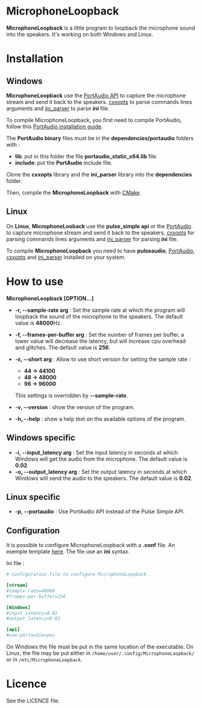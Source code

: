 # MicrophoneLoopback

**MicrophoneLoopback** is a little program to loopback the microphone sound into the speakers. It's working on both Windows and Linux.

# Installation

## Windows

**MicrophoneLoopback** use the [PortAudio API](http://www.portaudio.com/) to capture the microphone stream and send it back to the speakers. [cxxopts](https://github.com/jarro2783/cxxopts) to parse commands lines arguments and [ini_parser](https://github.com/BlueDragon28/ini_parser) to parse **ini** file.

To compile MicrophoneLoopback, you first need to compile PortAudio, follow this [PortAudio installation guide](http://files.portaudio.com/docs/v19-doxydocs/tutorial_start.html).

The **PortAudio binary** files must be in the **dependencies/portaudio** folders with :
- **lib**: put in this folder the file **portaudio_static_x64.lib** file.
- **include**: put the **PortAudio** include file.

Clone the **cxxopts** library and the **ini_parser** library into the **dependencies** folder.

Then, compile the **MicrophoneLoopback** with [CMake](https://cmake.org/).

## Linux

On **Linux**, **MicrophoneLooback** use the **pulse_simple api** or the [PortAudio](https://github.com/PortAudio/portaudio) to capture microphone stream and send it back to the speakers, [cxxopts](https://github.com/jarro2783/cxxopts) for parsing commands lines arguments and [ini_parser](https://github.com/BlueDragon28/ini_parser) for parsing **ini** file.

To compile **MicrophoneLoopback** you need to have **pulseaudio**, [PortAudio](https://github.com/PortAudio/portaudio), [cxxopts](https://github.com/jarro2783/cxxopts) and [ini_parser](https://github.com/BlueDragon28/ini_parser) installed on your system.

# How to use

**MicrophoneLoopback [OPTION...]**

- **-r, --sample-rate arg** : Set the sample rate at which the program will loopback the sound of the microphone to the speakers. The default value is **48000**Hz.
- **-f, --frames-per-buffer arg** : Set the number of frames per buffer, a lower value will decrease the latency, but will increase cpu overhead and glitches. The default value is **256**.
- **-s, --short arg** : Allow to use short version for setting the sample rate :
  - **44 -> 44100**
  - **48 -> 48000**
  - **96 -> 96000**

  This settings is overridden by **--sample-rate**.
- **-v, --version** : show the version of the program.
- **-h, --help** : show a help text on the available options of the program.

## Windows specific

- **-i, --input_latency arg** : Set the input latency in seconds at which Windows will get the audio from the microphone. The default value is **0.02**.
- **-o, --output_latency arg** : Set the output latency in seconds at which Windows will send the audio to the speakers. The default value is **0.02**.

## Linux specific

- **-p, --portaudio** : Use PortAudio API instead of the Pulse Simple API.

## Configuration

It is possible to configure MicrophoneLoopback with a **.conf** file. An exemple template [here](https://github.com/BlueDragon28/MicrophoneLoopback/blob/development/MicrophoneLoopback.conf). The file use an **ini** syntax.

Ini file :

``` ini
# Configuration file to configure MicrophoneLoopback.

[stream]
#sample-rate=48000
#frames-per-buffer=256

[Windows]
#input_latency=0.02
#output_latency=0.02

[api]
#use-portaudio=yes
```

On Windows the file must be put in the same location of the executable. On Linux, the file may be put either in `/home/user/.config/MicrophoneLoopback/` or in `/etc/MicrophoneLoopback`.

# Licence

See the LICENCE file.